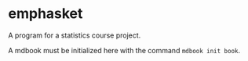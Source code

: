 # emphasket

A program for a statistics course project.

A mdbook must be initialized here with the command ```mdbook init book```.
